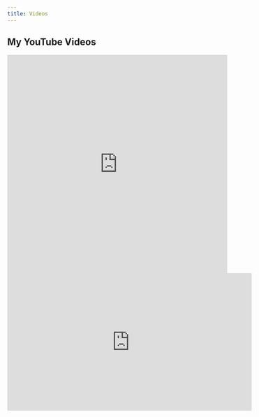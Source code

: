 ```yaml
---
title: Videos
---
```


<section id="youtube-videos" class="container">
  <h2>My YouTube Videos</h2>
  <iframe width="100%" height="500" 
          src="https://www.youtube.com/watch?v=LH_7l0zZjZI&list=PLw3lEddGf0CDp_zuqlqSkr44HMwxOwry8" 
          frameborder="0" 
          allowfullscreen>
  </iframe>
</section>


<iframe width="560" height="315" src="https://www.youtube.com/embed/LH_7l0zZjZI?si=usVitowmD1bDTIIz" title="YouTube video player" frameborder="0" allow="accelerometer; autoplay; clipboard-write; encrypted-media; gyroscope; picture-in-picture; web-share" referrerpolicy="strict-origin-when-cross-origin" allowfullscreen></iframe>
